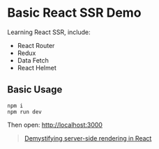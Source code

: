 # Basic React SSR Demo

Learning React SSR, include:

- React Router
- Redux
- Data Fetch
- React Helmet

## Basic Usage
```
npm i
npm run dev
```

Then open: [http://localhost:3000](http://localhost:3000)

> [Demystifying server-side rendering in React](https://medium.freecodecamp.org/demystifying-reacts-server-side-render-de335d408fe4)